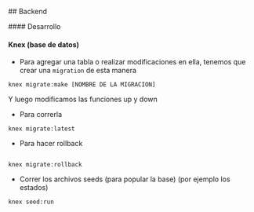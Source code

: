 ## Backend

#### Desarrollo

#### Knex (base de datos)

- Para agregar una tabla o realizar modificaciones en ella, tenemos que crear una `migration` de esta manera

```
knex migrate:make [NOMBRE DE LA MIGRACION]
```

Y luego modificamos las funciones up y down

- Para correrla

```
knex migrate:latest
```

- Para hacer rollback

```

knex migrate:rollback

```

- Correr los archivos seeds (para popular la base) (por ejemplo los estados)

```
knex seed:run
```
